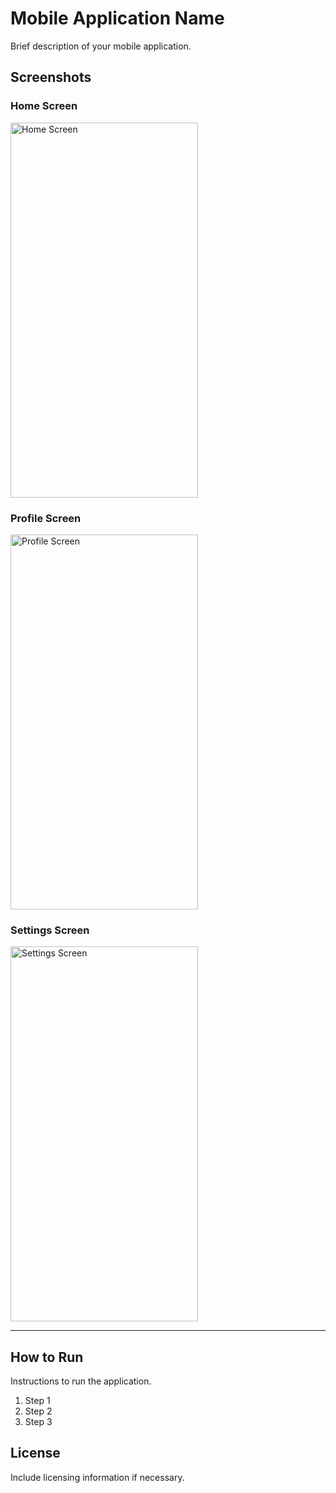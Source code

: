# Mobile Application Name

Brief description of your mobile application.

## Screenshots

### Home Screen
<img src="./images/I1.jpg)" alt="Home Screen" width="300" height="600">

### Profile Screen
<img src="./screenshots/profile_screen.png" alt="Profile Screen" width="300" height="600">

### Settings Screen
<img src="./screenshots/settings_screen.png" alt="Settings Screen" width="300" height="600">

---

## How to Run

Instructions to run the application.

1. Step 1
2. Step 2
3. Step 3

## License

Include licensing information if necessary.
